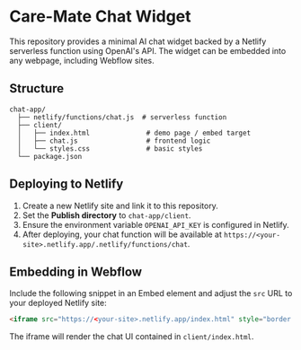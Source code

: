 # Care-Mate Chat Widget

This repository provides a minimal AI chat widget backed by a Netlify serverless function using OpenAI's API. The widget can be embedded into any webpage, including Webflow sites.

## Structure
```
chat-app/
  ├── netlify/functions/chat.js  # serverless function
  ├── client/
  │   ├── index.html              # demo page / embed target
  │   ├── chat.js                 # frontend logic
  │   └── styles.css              # basic styles
  └── package.json
```

## Deploying to Netlify
1. Create a new Netlify site and link it to this repository.
2. Set the **Publish directory** to `chat-app/client`.
3. Ensure the environment variable `OPENAI_API_KEY` is configured in Netlify.
4. After deploying, your chat function will be available at `https://<your-site>.netlify.app/.netlify/functions/chat`.

## Embedding in Webflow
Include the following snippet in an Embed element and adjust the `src` URL to your deployed Netlify site:

```html
<iframe src="https://<your-site>.netlify.app/index.html" style="border:none;width:100%;height:400px;"></iframe>
```

The iframe will render the chat UI contained in `client/index.html`.
